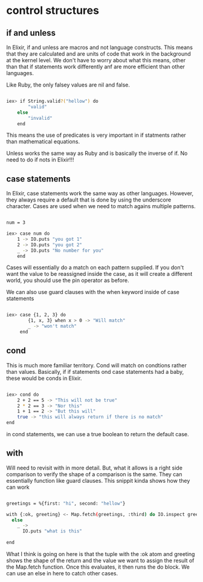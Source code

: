 # control structures

## if and unless

In Elixir, if and unless are macros and not language constructs. This means that they are calculated and are units of code that work in the background at the kernel level. We don't have to worry about what this means, other than that if statements work differently anf are more efficient than other languages.

Like Ruby, the only falsey values are nil and false.

```bash

iex> if String.valid?("hellow") do
        "valid"
    else
        "invalid"
    end

```

This means the use of predicates is very important in if statments rather than mathematical equations.

Unless works the same way as Ruby and is basically the inverse of if. No need to do if nots in Elixir!!!


## case statements

In Elixir, case statements work the same way as other languages. However, they always require a default that is done by using the underscore character. Cases are used when we need to match agains multiple patterns.


```bash

num = 3

iex> case num do
    1 -> IO.puts "you got 1"
    2 -> IO.puts "you got 2"
    _ -> IO.puts "No number for you"
    end

```

Cases will essentially do a match on each pattern supplied. If you don't want the value to be reassigned inside the case, as it will create a different world, you should use the pin operator as before.


We can also use guard clauses with the when keyword inside of case statements

```bash

iex> case {1, 2, 3} do
        {1, x, 3} when x > 0 -> "Will match"
        _ -> "won't match"
     end

```

## cond

This is much more familiar territory. Cond will match on condtions rather than values. Basically, if if statements ond case statements had a baby, these would be conds in Elixir.

```bash

iex> cond do
    2 + 2 == 5 -> "This will not be true"
    2 * 2 == 3 -> "Nor this"
    1 + 1 == 2 -> "But this will"
    true -> "this will always return if there is no match"
end

```

in cond statements, we can use a true boolean to return the default case.



## with

Will need to revisit with in more detail. But, what it allows is a right side comparison to verify the shape of a comparison is the same. They can essentially function like guard clauses. This snippit kinda shows how they can work


```bash

greetings = %{first: "hi", second: "hellow"}

with {:ok, greeting} <- Map.fetch(greetings, :third) do IO.inspect greeting 
  else 
    _ ->
      IO.puts "what is this"
    
end


```

What I think is going on here is that the tuple with the :ok atom and greeting shows the shape of the return and the value we want to assign the result of the Map.fetch function. Once this evaluates, it then runs the do block. We can use an else in here to catch other cases.






